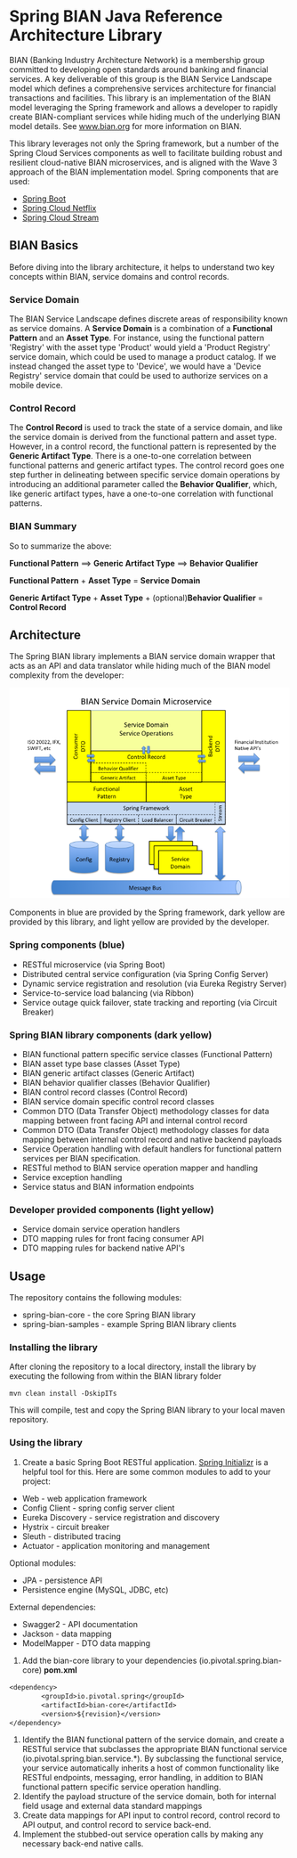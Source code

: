 # Spring BIAN Java Reference Architecture Library

BIAN (Banking Industry Architecture Network) is a membership group committed to developing open standards around banking and financial services.  A key deliverable of this group is the BIAN Service Landscape model which defines a comprehensive services architecture for financial transactions and facilities.  This library is an implementation of the BIAN model leveraging the Spring framework and allows a developer to rapidly create BIAN-compliant services while hiding much of the underlying BIAN model details.  See www.bian.org for more information on BIAN.

This library leverages not only the Spring framework, but a number of the Spring Cloud Services components as well to facilitate building robust and resilient cloud-native BIAN microservices, and is aligned with the Wave 3 approach of the BIAN implementation model.  Spring components that are used:

- [Spring Boot](http://projects.spring.io/spring-boot/)
- [Spring Cloud Netflix](https://cloud.spring.io/spring-cloud-netflix/)
- [Spring Cloud Stream](https://cloud.spring.io/spring-cloud-stream/)

## BIAN Basics

Before diving into the library architecture, it helps to understand two key concepts within BIAN, service domains and control records.

### Service Domain

The BIAN Service Landscape defines discrete areas of responsibility known as service domains.  A **Service Domain** is a combination of a **Functional Pattern** and an **Asset Type**.  For instance, using the functional pattern 'Registry' with the asset type 'Product' would yield a 'Product Registry' service domain, which could be used to manage a product catalog.  If we instead changed the asset type to 'Device', we would have a 'Device Registry' service domain that could be used to authorize services on a mobile device.  

### Control Record

The **Control Record** is used to track the state of a service domain, and like the service domain is derived from the functional pattern and asset type.  However, in a control record, the functional pattern is represented by the **Generic Artifact Type**.  There is a one-to-one correlation between functional patterns and generic artifact types.  The control record goes one step further in delineating between specific service domain operations by introducing an additional parameter called the **Behavior Qualifier**, which, like generic artifact types, have a one-to-one correlation with functional patterns.

### BIAN Summary

So to summarize the above:

**Functional Pattern** ==> **Generic Artifact Type** ==> **Behavior Qualifier**

**Functional Pattern** + **Asset Type** = **Service Domain**

**Generic Artifact Type** + **Asset Type** + (optional)**Behavior Qualifier** = **Control Record**

## Architecture

The Spring BIAN library implements a BIAN service domain wrapper that acts as an API and data translator while hiding much of the BIAN model complexity from the developer:

![Spring BIAN Service Domain](docs/Spring-BIANServiceDomain.png)

Components in blue are provided by the Spring framework, dark yellow are provided by this library, and light yellow are provided by the developer.

### Spring components (blue)

- RESTful microservice (via Spring Boot)
- Distributed central service configuration (via Spring Config Server)
- Dynamic service registration and resolution (via Eureka Registry Server)
- Service-to-service load balancing (via Ribbon)
- Service outage quick failover, state tracking and reporting (via Circuit Breaker)

### Spring BIAN library components (dark yellow)

- BIAN functional pattern specific service classes (Functional Pattern)
- BIAN asset type base classes (Asset Type)
- BIAN generic artifact classes (Generic Artifact)
- BIAN behavior qualifier classes (Behavior Qualifier)
- BIAN control record classes (Control Record)
- BIAN service domain specific control record classes
- Common DTO (Data Transfer Object) methodology classes for data mapping between front facing API and internal control record
- Common DTO (Data Transfer Object) methodology classes for data mapping between internal control record and native backend payloads
- Service Operation handling with default handlers for functional pattern services per BIAN specification.
- RESTful method to BIAN service operation mapper and handling
- Service exception handling
- Service status and BIAN information endpoints

### Developer provided components (light yellow)

- Service domain service operation handlers
- DTO mapping rules for front facing consumer API
- DTO mapping rules for backend native API's


## Usage

The repository contains the following modules:

- spring-bian-core - the core Spring BIAN library
- spring-bian-samples - example Spring BIAN library clients

### Installing the library

After cloning the repository to a local directory, install the library by executing the following from within the BIAN library folder

```
mvn clean install -DskipITs
```

This will compile, test and copy the Spring BIAN library to your local maven repository.

### Using the library

1. Create a basic Spring Boot RESTful application.  [Spring Initializr](http://start.spring.io/) is a helpful tool for this.  Here are some common modules to add to your project:
  * Web - web application framework
  * Config Client - spring config server client
  * Eureka Discovery - service registration and discovery
  * Hystrix - circuit breaker
  * Sleuth - distributed tracing
  * Actuator - application monitoring and management

   Optional modules:

  * JPA - persistence API
  * Persistence engine (MySQL, JDBC, etc)

   External dependencies:

  * Swagger2 - API documentation
  * Jackson - data mapping
  * ModelMapper - DTO data mapping
1. Add the bian-core library to your dependencies (io.pivotal.spring.bian-core)
   **pom.xml**
```
<dependency>
        <groupId>io.pivotal.spring</groupId>
        <artifactId>bian-core</artifactId>
        <version>${revision}</version>
</dependency>
```  
1. Identify the BIAN functional pattern of the service domain, and create a RESTful service that subclasses the appropriate BIAN functional service (io.pivotal.spring.bian.service.\*).  By subclassing the functional service, your service automatically inherits a host of common functionality like RESTful endpoints, messaging, error handling, in addition to BIAN functional pattern specific service operation handling.
1. Identify the payload structure of the service domain, both for internal field usage and external data standard mappings
1. Create data mappings for API input to control record, control record to API output, and control record to service back-end.
1. Implement the stubbed-out service operation calls by making any necessary back-end native calls.
